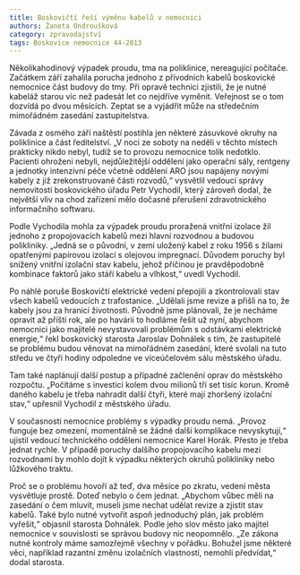 ```yaml
---
title: Boskovičtí řeší výměnu kabelů v nemocnici
authors: Žaneta Ondroušková
category: zpravodajství
tags: Boskovice nemocnice 44-2013
---
```


Několikahodinový výpadek proudu, tma na poliklinice, nereagující počítače. Začátkem září zahalila porucha jednoho z přívodních kabelů boskovické nemocnice část budovy do tmy. Při opravě technici zjistili, že je nutné kabeláž starou víc než padesát let co nejdříve vyměnit. Veřejnost se o tom dozvídá po dvou měsících. Zeptat se a vyjádřit může na středečním mimořádném zasedání zastupitelstva.

Závada z osmého září naštěstí postihla jen některé zásuvkové okruhy na poliklinice a část ředitelství. „V noci ze soboty na neděli v těchto místech prakticky nikdo nebyl, tudíž se to provozu nemocnice tolik nedotklo. Pacienti ohroženi nebyli, nejdůležitější oddělení jako operační sály, rentgeny a jednotky intenzivní péče včetně oddělení ARO jsou napájeny novými kabely z již zrekonstruované části rozvodů,“ vysvětlil vedoucí správy nemovitostí boskovického úřadu Petr Vychodil, který zároveň dodal, že největší vliv na chod zařízení mělo dočasné přerušení zdravotnického informačního softwaru.

Podle Vychodila mohla za výpadek proudu proražená vnitřní izolace žil jednoho z propojovacích kabelů mezi hlavní rozvodnou a budovou polikliniky. „Jedná se o původní, v zemi uložený kabel z roku 1956 s žilami opatřenými papírovou izolací s olejovou impregnací.  Důvodem poruchy byl snížený vnitřní izolační stav kabelu, jehož příčinou je pravděpodobně kombinace faktorů jako stáří kabelu a vlhkost,“ uvedl Vychodil.

Po náhlé poruše Boskovičtí elektrické vedení přepojili a zkontrolovali stav všech kabelů vedoucích z trafostanice. „Udělali jsme revize a přišli na to, že kabely jsou za hranicí životnosti. Původně jsme plánovali, že je necháme opravit až příští rok, ale po havárii to hodláme řešit už nyní, abychom nemocnici jako majitelé nevystavovali problémům s odstávkami elektrické energie,“ řekl boskovický starosta Jaroslav Dohnálek s tím, že zastupitelé se problému budou věnovat na mimořádném zasedání, které svolali na tuto středu ve čtyři hodiny odpoledne ve víceúčelovém sálu městského úřadu.

Tam také naplánují další postup a případné začlenění oprav do městského rozpočtu. „Počítáme s investicí kolem dvou milionů tří set tisíc korun. Kromě daného kabelu je třeba nahradit další čtyři, které mají zhoršený izolační stav,“ upřesnil Vychodil z městského úřadu.

V současnosti nemocnice problémy s výpadky proudu nemá. „Provoz funguje bez omezení, momentálně se žádné další komplikace nevyskytují,“ ujistil vedoucí technického oddělení nemocnice Karel Horák. Přesto je třeba jednat rychle. V případě poruchy dalšího propojovacího kabelu mezi rozvodnami by mohlo dojít k výpadku některých okruhů polikliniky nebo lůžkového traktu.

Proč se o problému hovoří až teď, dva měsíce po zkratu, vedení města vysvětluje prostě. Doteď nebylo o čem jednat. „Abychom vůbec měli na zasedání o čem mluvit, museli jsme nechat udělat revize a zjistit stav kabelů. Také bylo nutné vytvořit aspoň jednoduchý plán, jak problém vyřešit,“ objasnil starosta Dohnálek. Podle jeho slov město jako majitel nemocnice v souvislosti se správou budovy nic neopomnělo. „Ze zákona nutné kontroly máme samozřejmě všechny v pořádku. Bohužel jsme některé věci, například razantní změnu izolačních vlastností, nemohli předvídat,“ dodal starosta.
